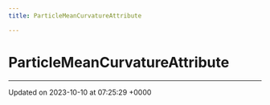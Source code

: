 ```yaml
---
title: ParticleMeanCurvatureAttribute

---
```


# ParticleMeanCurvatureAttribute





-------------------------------

Updated on 2023-10-10 at 07:25:29 +0000